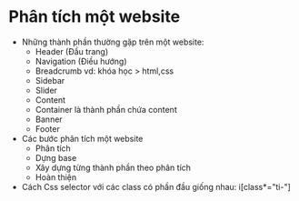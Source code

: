 # Phân tích một website
- Những thành phần thường gặp trên một website:
    + Header (Đầu trang)
    + Navigation (Điều hướng)
    + Breadcrumb vd: khóa học > html,css
    + Sidebar
    + Slider
    + Content
    + Container là thành phần chứa content
    + Banner
    + Footer
- Các bước phân tích một website
    + Phân tích
    + Dựng base
    + Xây dựng từng thành phần theo phân tích
    + Hoàn thiện
- Cách Css selector với các class có phần đầu giống nhau: i[class*="ti-"]